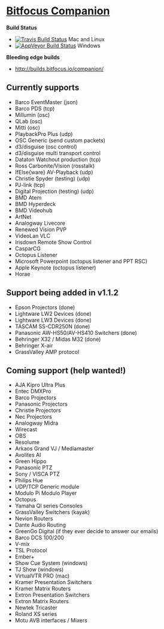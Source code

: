 # [Bitfocus Companion](http://bitfocus.io/companion)

**Build Status**
* [![Travis Build Status](https://travis-ci.org/bitfocus/companion.svg?branch=master)](https://travis-ci.org/bitfocus/companion) Mac and Linux
* [![AppVeyor Build Status](https://ci.appveyor.com/api/projects/status/github/bitfocus/companion?branch=master&svg=true)](https://ci.appveyor.com/project/haakonnessjoen/companion/branch/master) Windows

**Bleeding edge builds**
* http://builds.bitfocus.io/companion/

## Currently supports
* Barco EventMaster (json)
* Barco PDS (tcp)
* Millumin (osc)
* QLab (osc)
* Mitti (osc)
* PlaybackPro Plus (udp)
* OSC Generic (send custom packets)
* d3/disguise (osc control)
* d3/disguise multi transport control
* Dataton Watchout production (tcp)
* Ross Carbonite/Vision (rosstalk)
* IfElse{ware} AV-Playback (udp)
* Christie Spyder (testing) (udp)
* PJ-link (tcp)
* Digital Projection (testing) (udp)
* BMD Atem
* BMD Hyperdeck
* BMD Videohub
* ArtNet
* Analogway Livecore
* Renewed Vision PVP
* VideoLan VLC
* Irisdown Remote Show Control
* CasparCG
* Octopus Listener
* Microsoft Powerpoint (octopus listener and PPT RSC)
* Apple Keynote (octopus listener)
* Horae


## Support being added in v1.1.2
* Epson Projectors (done)
* Lightware LW2 Devices (done)
* Lightware LW3 Devices (done)
* TASCAM SS-CDR250N (done)
* Panasonic AW-HS50/AV-HS410 Switchers (done)
* Behringer X32 / Midas M32 (done)
* Behringer X-air
* GrassValley AMP protocol

## Coming support (help wanted!)
* AJA Kipro Ultra Plus
* Entec DMXPro
* Barco Projectors
* Panasonic Projectors
* Christie Projectors
* Nec Projectors
* Analogway Midra
* Wirecast
* OBS
* Resolume
* Arkaos Grand VJ / Mediamaster
* Avolites AI
* Green Hippo
* Panasonic PTZ
* Sony / VISCA PTZ
* Philips Hue
* UDP/TCP Generic module
* Modulo Pi Modulo Player
* Octopus
* Yamaha Ql series Consoles
* GrassValley Switchers (kayak)
* Nevion Routers
* Dante Audio Routing
* GreenGo Digital (if they ever decide to answer our emails)
* Barco DCS 100/200
* V-mix
* TSL Protocol
* Ember+
* Show Cue System (windows)
* TJ Show (windows)
* VirtualVTR PRO (mac)
* Kramer Presentation Switchers
* Kramer Matrix Routers
* Extron Presentation Switchers
* Extron Matrix Routers
* Newtek Tricaster
* Roland XS series
* Motu AVB interfaces / Mixers
